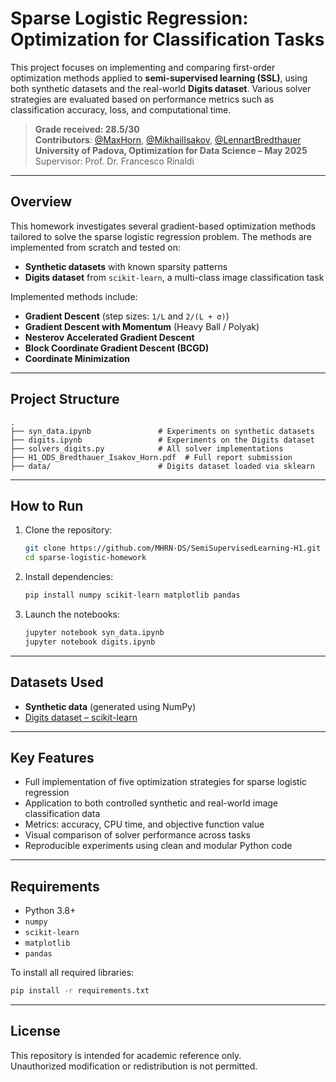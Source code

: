 # Sparse Logistic Regression: Optimization for Classification Tasks

This project focuses on implementing and comparing first-order optimization methods applied to **semi-supervised learning (SSL)**, using both synthetic datasets and the real-world **Digits dataset**. Various solver strategies are evaluated based on performance metrics such as classification accuracy, loss, and computational time.

> **Grade received: 28.5/30**  
> **Contributors**: [@MaxHorn](https://github.com/MHRN-DS), [@MikhailIsakov](https://github.com/Mishlen337), [@LennartBredthauer](https://github.com/Lenny945)  
> **University of Padova, Optimization for Data Science – May 2025**  
> Supervisor: Prof. Dr. Francesco Rinaldi

---

## Overview

This homework investigates several gradient-based optimization methods tailored to solve the sparse logistic regression problem. The methods are implemented from scratch and tested on:

- **Synthetic datasets** with known sparsity patterns
- **Digits dataset** from `scikit-learn`, a multi-class image classification task

Implemented methods include:

- **Gradient Descent** (step sizes: `1/L` and `2/(L + σ)`)
- **Gradient Descent with Momentum** (Heavy Ball / Polyak)
- **Nesterov Accelerated Gradient Descent**
- **Block Coordinate Gradient Descent (BCGD)**
- **Coordinate Minimization**

---

## Project Structure

```
.
├── syn_data.ipynb               # Experiments on synthetic datasets
├── digits.ipynb                 # Experiments on the Digits dataset
├── solvers_digits.py            # All solver implementations
├── H1_ODS_Bredthauer_Isakov_Horn.pdf  # Full report submission
├── data/                        # Digits dataset loaded via sklearn
```

---

## How to Run

1. Clone the repository:
   ```bash
   git clone https://github.com/MHRN-DS/SemiSupervisedLearning-H1.git
   cd sparse-logistic-homework
   ```

2. Install dependencies:
   ```bash
   pip install numpy scikit-learn matplotlib pandas
   ```

3. Launch the notebooks:
   ```bash
   jupyter notebook syn_data.ipynb
   jupyter notebook digits.ipynb
   ```

---

## Datasets Used

- **Synthetic data** (generated using NumPy)
- [Digits dataset – scikit-learn](https://scikit-learn.org/stable/modules/generated/sklearn.datasets.load_digits.html)

---

## Key Features

- Full implementation of five optimization strategies for sparse logistic regression
- Application to both controlled synthetic and real-world image classification data
- Metrics: accuracy, CPU time, and objective function value
- Visual comparison of solver performance across tasks
- Reproducible experiments using clean and modular Python code

---

## Requirements

- Python 3.8+
- `numpy`
- `scikit-learn`
- `matplotlib`
- `pandas`

To install all required libraries:
```bash
pip install -r requirements.txt
```

---

## License

This repository is intended for academic reference only.  
Unauthorized modification or redistribution is not permitted.

